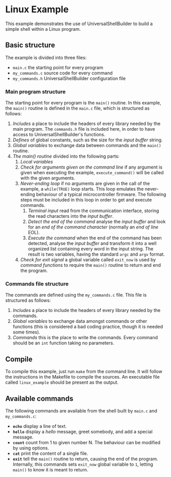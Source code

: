 # Linux Example

This example demonstrates the use of UniversalShellBuilder to build a simple
shell within a Linux program.

## Basic structure
The example is divided into three files:
* `main.c` the starting point for every program
* `my_commands.c` source code for every command
* `my_commands.h` UniversalShellBuilder configuration file

### Main program structure
The starting point for every program is the `main()` routine. In this example, the `main()` routine is defined in the `main.c` file, which is structured as follows:

1. *Includes* a place to include the headers of every library needed by the main program. The `commands.h` file
is included here, in order to have access to UniversalShellBuilder's functions.
2. *Defines* of global constants, such as the size for the *input buffer* string.
3. *Global variables* to exchange data between commands and the `main()` routine.
4. *The main() routine* divided into the following parts:
    1. *Local variables*
    2. *Check for arguments given on the command line* if any argument is given when executing the example, `execute_command()` will be called with the given arguments.
    3. *Never-ending loop* if no arguments are given in the call of the example, a `while(TRUE)` loop starts. This loop emulates the never-ending behaviour of a typical microcontroller firmware. The following steps must be included in this loop in order to get and execute commands.
        1. *Terminal input* read from the communication interface, storing the read characters into the *input buffer*.
        2. *Detect the end of the command* analyse the *input buffer* and look for an *end of the command character* (normally an *end of line* EOL).
        3. *Execute the command* when the end of the command has been detected, analyse the *input buffer* and transform it into a well organized list containing every word in the input string. The result is two variables, having the standard `argc` and `argv` format.
    4. *Check for exit signal* a global variable called `exit_now` is used by *command functions* to require the `main()` routine to return and end the program.


### Commands file structure
The commands are defined using the `my_commands.c` file. This file is structured as follows:

1. *Includes* a place to include the headers of every library needed by the
commands.
2. *Global variables* to exchange data amongst commands or other functions
(this is considered a bad coding practice, though it is needed some times).
3. *Commands* this is the place to write the commands. Every command should be
an `int` function taking no parameters.

## Compile
To compile this example, just run `make` from the command line. It will follow
the instructions in the Makefile to compile the sources. An executable file called
`linux_example` should be present as the output.




## Available commands
The following commands are available from the shell built by `main.c` and `my_commands.c`:

* **`echo`** display a line of text.
* **`hello`** display a *hello* message, greet somebody, and add a special message.
* **`count`** count from 1 to given number N. The behaviour can be modified by using options.
* **`cat`** print the content of a single file.
* **`exit`** tell the `main()` routine to return, causing the end of the program. Internally, this commands sets `exit_now` global variable to `1`, letting `main()` to know it is meant to return.
